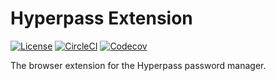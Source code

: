 <!--
	Copyright Myles Trevino
	Licensed under the Apache License, Version 2.0
	http://www.apache.org/licenses/LICENSE-2.0
-->


# Hyperpass Extension
[![License](https://img.shields.io/badge/License-Apache%202.0-h?style=flat-square)](https://github.com/Myles-Trevino/Hyperpass-Extension/blob/master/LICENSE)
[![CircleCI](https://img.shields.io/circleci/build/gh/Myles-Trevino/Hyperpass-Extension/master?style=flat-square&logo=circleci&logoColor=white)](https://app.circleci.com/pipelines/github/Myles-Trevino/Hyperpass-Extension)
[![Codecov](https://img.shields.io/codecov/c/gh/Myles-Trevino/Hyperpass-Extension/master?style=flat-square&logo=codecov&logoColor=white)](https://codecov.io/gh/Myles-Trevino/Hyperpass-Extension)

The browser extension for the Hyperpass password manager.
